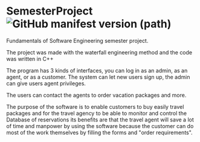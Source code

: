 # SemesterProject <img alt="GitHub manifest version (path)" src="https://img.shields.io/github/manifest-json/v/Team3-SCE/SemesterProject?filename=manifest.json">
Fundamentals of Software Engineering semester project.

The project was made with the waterfall engineering method and the code was written in C++

The program has 3 kinds of interfaces, you can log in as an admin, as an agent, or as a customer.
The system can let new users sign up, the admin can give users agent privileges.

The users can contact the agents to order vacation packages and more.

The purpose of the software is to enable customers to buy easily travel packages and for the travel agency to be able to monitor and control the Database of reservations its benefits are that the travel agent will save a lot of time and manpower by using the software because the customer can do most of the work themselves by filling the forms and "order requirements".
